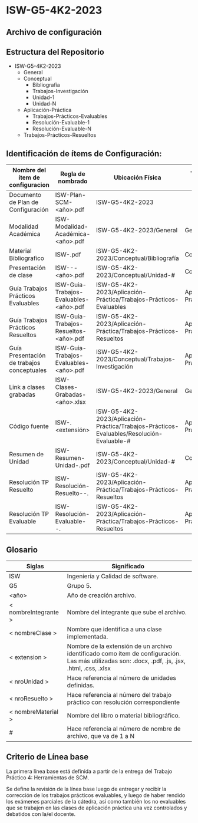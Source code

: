 # ISW-G5-4K2-2023
## Archivo de configuración

## Estructura del Repositorio

* ISW-G5-4K2-2023
	* General
	* Conceptual
 		* Bibliografía
		* Trabajos-Investigación
    	* Unidad-1
     	* Unidad-N
  	* Aplicación-Práctica
  		* Trabajos-Prácticos-Evaluables
  	 	* Resolución-Evaluable-1
  	  	* Resolución-Evaluable-N
	* Trabajos-Prácticos-Resueltos

## Identificación de ítems de Configuración:

| Nombre del ítem de configuracion | Regla de nombrado | Ubicación Física | Tipo de ítem |
| -------------------------------- | ----------------- | ---------------- | ------------ |
| Documento de Plan de Configuración | ISW-Plan-SCM-<año>.pdf | ISW-G5-4K2-2023 | 
| Modalidad Académica | ISW-Modalidad-Académica-<año>.pdf | ISW-G5-4K2-2023/General | General |
| Material Bibliografico |ISW-<nombreMaterial>.pdf |ISW-G5-4K2-2023/Conceptual/Bibliografía | Conceptual |
| Presentación de clase | ISW-<nroUnidad>-<tema>-<año>.pdf | ISW-G5-4K2-2023/Conceptual/Unidad-# | Conceptual |
| Guía Trabajos Prácticos Evaluables | ISW-Guia-Trabajos-Evaluables-<año>.pdf | ISW-G5-4K2-2023/Aplicación-Práctica/Trabajos-Prácticos-Evaluables | Aplicación-Práctica |
| Guía Trabajos Prácticos Resueltos | ISW-Guia-Trabajos-Resueltos-<año>.pdf | ISW-G5-4K2-2023/Aplicación-Práctica/Trabajos-Prácticos-Resueltos | Aplicación-Práctica |
| Guía Presentación de trabajos conceptuales | ISW-Guia-Trabajos-Evaluables-<año>.pdf | ISW-G5-4K2-2023/Conceptual/Trabajos-Investigación | Aplicación-Práctica |
| Link a clases grabadas | ISW-Clases-Grabadas-<año>.xlsx | ISW-G5-4K2-2023/General | General |
| Código fuente | ISW-<nombreClase>.<extensión> | ISW-G5-4K2-2023/Aplicación-Práctica/Trabajos-Prácticos-Evaluables/Resolución-Evaluable-# | Aplicación-Práctica |
| Resumen de Unidad | ISW-Resumen-Unidad-<nroUnidad>.pdf | ISW-G5-4K2-2023/Conceptual/Unidad-# | Conceptual |
| Resolución TP Resuelto | ISW-Resolución-Resuelto-<nroResuelto>-<nombreIntegrante>.<extension> | ISW-G5-4K2-2023/Aplicación-Práctica/Trabajos-Prácticos-Resueltos | Aplicación-Práctica |
| Resolución TP Evaluable | ISW-Resolución-Evaluable-<nroEvaluable>-<nombreIntegrante>.<extension> | ISW-G5-4K2-2023/Aplicación-Práctica/Trabajos-Prácticos-Resueltos | Aplicación-Práctica |




## Glosario

| Siglas | Significado |
| ------- | ----------- |
| ISW | Ingeniería y Calidad de software.|
| G5 |Grupo 5. |
| <año> | Año de creación archivo. |
| < nombreIntegrante > | Nombre del integrante que sube el archivo. 
| < nombreClase > | Nombre que identifica a una clase implementada. |
| < extension > |Nombre de la extensión de un archivo identificado como ítem de configuración. Las más utilizadas son: .docx, .pdf, .js, .jsx, .html, .css, .xlsx |
| < nroUnidad > |Hace referencia al número de unidades definidas. |
| < nroResuelto > |Hace referencia al número del trabajo práctico con resolución correspondiente |
| < nombreMaterial > |Nombre del libro o material bibliográfico. |
| # |Hace referencia al número de nombre de archivo, que va de 1 a N |



## Criterio de Línea base

La primera línea base está definida a partir de la entrega del Trabajo
Práctico 4: Herramientas de SCM.

Se define la revisión de la línea base luego de entregar y recibir la
corrección de los trabajos prácticos evaluables, y luego de haber
rendido los exámenes parciales de la cátedra, así como también los no
evaluables que se trabajen en las clases de aplicación práctica una vez
controlados y debatidos con la/el docente.
